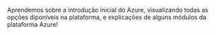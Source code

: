 Aprendemos sobre a introdução inicial do Azure, visualizando todas as opções diponíveis na plataforma, e explicações de alguns módulos da plataforma Azure!
